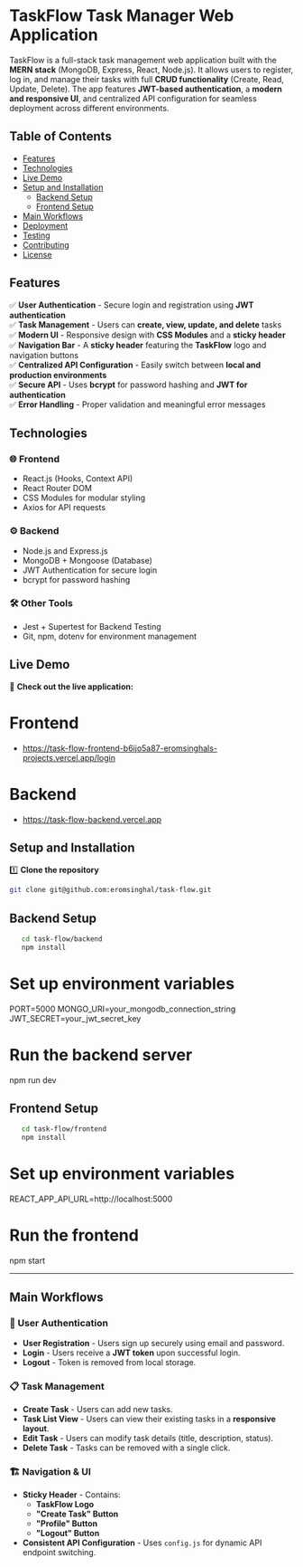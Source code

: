 # TaskFlow Task Manager Web Application

TaskFlow is a full-stack task management web application built with the **MERN stack** (MongoDB, Express, React, Node.js). It allows users to register, log in, and manage their tasks with full **CRUD functionality** (Create, Read, Update, Delete). The app features **JWT-based authentication**, a **modern and responsive UI**, and centralized API configuration for seamless deployment across different environments.

## Table of Contents

- [Features](#features)
- [Technologies](#technologies)
- [Live Demo](#live-demo)
- [Setup and Installation](#setup-and-installation)
  - [Backend Setup](#backend-setup)
  - [Frontend Setup](#frontend-setup)
- [Main Workflows](#main-workflows)
- [Deployment](#deployment)
- [Testing](#testing)
- [Contributing](#contributing)
- [License](#license)

## Features

✅ **User Authentication** - Secure login and registration using **JWT authentication**  
✅ **Task Management** - Users can **create, view, update, and delete** tasks  
✅ **Modern UI** - Responsive design with **CSS Modules** and a **sticky header**  
✅ **Navigation Bar** - A **sticky header** featuring the **TaskFlow** logo and navigation buttons  
✅ **Centralized API Configuration** - Easily switch between **local and production environments**  
✅ **Secure API** - Uses **bcrypt** for password hashing and **JWT for authentication**  
✅ **Error Handling** - Proper validation and meaningful error messages  

## Technologies

### 🌐 **Frontend**
- React.js (Hooks, Context API)
- React Router DOM
- CSS Modules for modular styling
- Axios for API requests

### ⚙ **Backend**
- Node.js and Express.js
- MongoDB + Mongoose (Database)
- JWT Authentication for secure login
- bcrypt for password hashing

### 🛠 **Other Tools**
- Jest + Supertest for Backend Testing
- Git, npm, dotenv for environment management

## Live Demo

🚀 **Check out the live application:**  
 # Frontend 
 - https://task-flow-frontend-b6ijo5a87-eromsinghals-projects.vercel.app/login
 # Backend 
  - https://task-flow-backend.vercel.app

## Setup and Installation

1️⃣ **Clone the repository**  
   ```bash
   git clone git@github.com:eromsinghal/task-flow.git
   ```
## Backend Setup
   ```bash
      cd task-flow/backend
      npm install
   ```
   # Set up environment variables
   PORT=5000
   MONGO_URI=your_mongodb_connection_string
   JWT_SECRET=your_jwt_secret_key

   # Run the backend server
   npm run dev

## Frontend Setup
   ```bash
      cd task-flow/frontend
      npm install
   ```
   # Set up environment variables
   REACT_APP_API_URL=http://localhost:5000
   
   #  Run the frontend
   npm start

   --- 

## Main Workflows

### 🔐 User Authentication
- **User Registration** - Users sign up securely using email and password.
- **Login** - Users receive a **JWT token** upon successful login.
- **Logout** - Token is removed from local storage.

### 📋 Task Management
- **Create Task** - Users can add new tasks.
- **Task List View** - Users can view their existing tasks in a **responsive layout**.
- **Edit Task** - Users can modify task details (title, description, status).
- **Delete Task** - Tasks can be removed with a single click.

### 🏗 Navigation & UI
- **Sticky Header** - Contains:
  - **TaskFlow Logo**
  - **"Create Task" Button**
  - **"Profile" Button**
  - **"Logout" Button**
- **Consistent API Configuration** - Uses `config.js` for dynamic API endpoint switching.